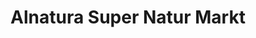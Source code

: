 ---
title: "Alnatura Super Natur Markt"
url: /freiburg-im-breisgau/alnatura-super-natur-markt-kaiser-joseph-strasse/
shop: Supermarkt
---